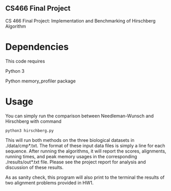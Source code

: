 ## CS466 Final Project
CS 466 Final Project: Implementation and Benchmarking of Hirschberg Algorithm

# Dependencies
This code requires

Python 3 

Python memory_profiler package

# Usage
You can simply run the comparison between Needleman-Wunsch and Hirschberg with command

`python3 hirschberg.py`

This will run both methods on the three biological datasets in ./data/cmp*.txt. The format of these input data files is simply a line for each sequence. After running the algorithms, it will report the scores, alignments, running times, and peak memory usages in the corresponding ./results/out*.txt file. Please see the project report for analysis and discussion of these results.

As as sanity check, this program will also print to the terminal the results of two alignment problems provided in HW1.

